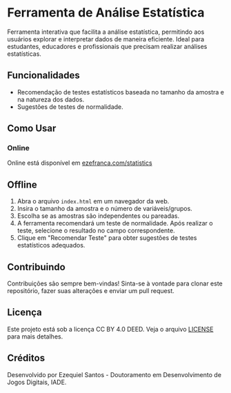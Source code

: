 # Ferramenta de Análise Estatística

Ferramenta interativa que facilita a análise estatística, permitindo aos usuários explorar e interpretar dados de maneira eficiente. Ideal para estudantes, educadores e profissionais que precisam realizar análises estatísticas.

## Funcionalidades

- Recomendação de testes estatísticos baseada no tamanho da amostra e na natureza dos dados.
- Sugestões de testes de normalidade.

## Como Usar

### Online

Online está disponível em [ezefranca.com/statistics](https://ezefranca.com/statistics/)

## Offline

1. Abra o arquivo `index.html` em um navegador da web.
2. Insira o tamanho da amostra e o número de variáveis/grupos.
3. Escolha se as amostras são independentes ou pareadas.
4. A ferramenta recomendará um teste de normalidade. Após realizar o teste, selecione o resultado no campo correspondente.
5. Clique em "Recomendar Teste" para obter sugestões de testes estatísticos adequados.

## Contribuindo

Contribuições são sempre bem-vindas! Sinta-se à vontade para clonar este repositório, fazer suas alterações e enviar um pull request.

## Licença

Este projeto está sob a licença CC BY 4.0 DEED. Veja o arquivo [LICENSE](/LICENSE) para mais detalhes.

## Créditos

Desenvolvido por Ezequiel Santos - Doutoramento em Desenvolvimento de Jogos Digitais, IADE.
